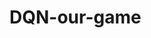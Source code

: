 # DQN-our-game
[//]: # (https://jonathan-hui.medium.com/rl-dqn-deep-q-network-e207751f7ae4)
[//]: # ( TODO items:
          1 implement visibility list in observation_viz, incorporate score_VR, score W to the visualization! 
          2 1000 Hz implementation
          3 goal campose settings)

[//]: # ( Future work:
          1 change to polar coordinate
          2 incorporate QNET_CONV_LAYERS, change state representation to be grid size
          3 add cam motion panelty -- after enabling all cam to move once per step
          4 )